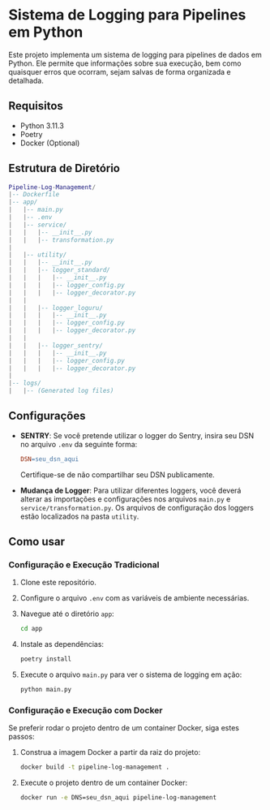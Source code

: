 # Sistema de Logging para Pipelines em Python

Este projeto implementa um sistema de logging para pipelines de dados em Python. Ele permite que informações sobre sua execução, bem como quaisquer erros que ocorram, sejam salvas de forma organizada e detalhada.

## Requisitos

* Python 3.11.3
* Poetry
* Docker (Optional)

## Estrutura de Diretório

```lua
Pipeline-Log-Management/
|-- Dockerfile
|-- app/
|   |-- main.py
|   |-- .env
|   |-- service/
|   |   |-- __init__.py
|   |   |-- transformation.py
|
|   |-- utility/
|   |   |-- __init__.py
|   |   |-- logger_standard/
|   |   |   |-- __init__.py
|   |   |   |-- logger_config.py
|   |   |   |-- logger_decorator.py
|   |
|   |   |-- logger_loguru/
|   |   |   |-- __init__.py
|   |   |   |-- logger_config.py
|   |   |   |-- logger_decorator.py
|   |
|   |   |-- logger_sentry/
|   |   |   |-- __init__.py
|   |   |   |-- logger_config.py
|   |   |   |-- logger_decorator.py
|
|-- logs/
|   |-- (Generated log files)
```

## Configurações

* **SENTRY**: Se você pretende utilizar o logger do Sentry, insira seu DSN no arquivo `.env` da seguinte forma:
    
    ```makefile
    DSN=seu_dsn_aqui
    ```
    
    Certifique-se de não compartilhar seu DSN publicamente.
    
* **Mudança de Logger**: Para utilizar diferentes loggers, você deverá alterar as importações e configurações nos arquivos `main.py` e `service/transformation.py`. Os arquivos de configuração dos loggers estão localizados na pasta `utility`.
    

## Como usar

### Configuração e Execução Tradicional

1. Clone este repositório.
    
2. Configure o arquivo `.env` com as variáveis de ambiente necessárias.
    
3. Navegue até o diretório `app`:
    
    ```bash
    cd app
    ```
    
4. Instale as dependências:
    
    ```bash
    poetry install
    ```
    
5. Execute o arquivo `main.py` para ver o sistema de logging em ação:
    
    ```bash
    python main.py
    ```
    

### Configuração e Execução com Docker

Se preferir rodar o projeto dentro de um container Docker, siga estes passos:

1. Construa a imagem Docker a partir da raiz do projeto:
    
    ```bash
    docker build -t pipeline-log-management .
    ```
    
2. Execute o projeto dentro de um container Docker:
    
    ```bash
    docker run -e DNS=seu_dsn_aqui pipeline-log-management
    ```
